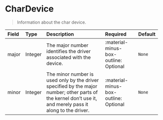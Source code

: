 [comment]: # (AUTOGENERATED MARKDOWN CONTENT)
# CharDevice
> Information about the char device.

| Field | Type | Description | Required | Default |
| :--- | :--- | :--- | :--- | :--- |
| major | Integer | The major number identifies the driver associated with the device. | :material-minus-box-outline: Optional | `None` |
| minor | Integer | The minor number is used only by the driver specified by the major number; other parts of the kernel don’t use it, and merely pass it along to the driver. | :material-minus-box-outline: Optional | `None` |